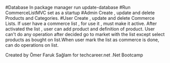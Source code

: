 #Database
In package manager run update-database
#Run
CommerceListMVC set as a startup
#Admin
Create , update and delete Products and Categories.
#User
Create , update and delete Commerce Lists. 
If user have a commerce list , for use it , must make it active. After activated the list , user can add product and definition of product. 
User can't do any operation after decided go to market with the list except select products as bought on list.When user mark the list as commerce is done, 
can do operations on list. 


Created by Ömer Faruk Sağlam for techcareer.net .Net Bootcamp 
